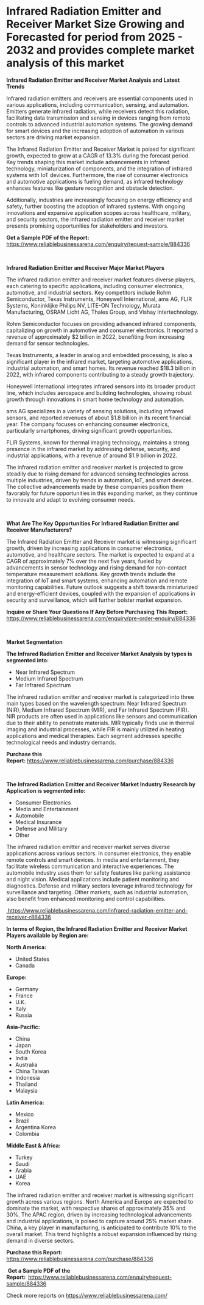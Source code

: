 <p><h1>Infrared Radiation Emitter and Receiver Market Size Growing and Forecasted for period from 2025 - 2032 and provides complete market analysis of this market</h1></p><p><strong>Infrared Radiation Emitter and Receiver Market Analysis and Latest Trends</strong></p>
<p><p>Infrared radiation emitters and receivers are essential components used in various applications, including communication, sensing, and automation. Emitters generate infrared radiation, while receivers detect this radiation, facilitating data transmission and sensing in devices ranging from remote controls to advanced industrial automation systems. The growing demand for smart devices and the increasing adoption of automation in various sectors are driving market expansion.</p><p>The Infrared Radiation Emitter and Receiver Market is poised for significant growth, expected to grow at a CAGR of 13.3% during the forecast period. Key trends shaping this market include advancements in infrared technology, miniaturization of components, and the integration of infrared systems with IoT devices. Furthermore, the rise of consumer electronics and automotive applications is fueling demand, as infrared technology enhances features like gesture recognition and obstacle detection.</p><p>Additionally, industries are increasingly focusing on energy efficiency and safety, further boosting the adoption of infrared systems. With ongoing innovations and expansive application scopes across healthcare, military, and security sectors, the infrared radiation emitter and receiver market presents promising opportunities for stakeholders and investors.</p></p>
<p><strong>Get a Sample PDF of the Report:&nbsp;</strong> <a href="https://www.reliablebusinessarena.com/enquiry/request-sample/884336?utm_campaign=2288&utm_medium=2&utm_source=Github&utm_content=ia&utm_term=10022025&utm_id=infrared-radiation-emitter-and-receiver">https://www.reliablebusinessarena.com/enquiry/request-sample/884336</a></p>
<p>&nbsp;</p>
<p><strong>Infrared Radiation Emitter and Receiver Major Market Players</strong></p>
<p><p>The infrared radiation emitter and receiver market features diverse players, each catering to specific applications, including consumer electronics, automotive, and industrial sectors. Key competitors include Rohm Semiconductor, Texas Instruments, Honeywell International, ams AG, FLIR Systems, Koninklijke Philips NV, LITE-ON Technology, Murata Manufacturing, OSRAM Licht AG, Thales Group, and Vishay Intertechnology.</p><p>Rohm Semiconductor focuses on providing advanced infrared components, capitalizing on growth in automotive and consumer electronics. It reported a revenue of approximately $2 billion in 2022, benefiting from increasing demand for sensor technologies.</p><p>Texas Instruments, a leader in analog and embedded processing, is also a significant player in the infrared market, targeting automotive applications, industrial automation, and smart homes. Its revenue reached $18.3 billion in 2022, with infrared components contributing to a steady growth trajectory.</p><p>Honeywell International integrates infrared sensors into its broader product line, which includes aerospace and building technologies, showing robust growth through innovations in smart home technology and automation.</p><p>ams AG specializes in a variety of sensing solutions, including infrared sensors, and reported revenues of about $1.8 billion in its recent financial year. The company focuses on enhancing consumer electronics, particularly smartphones, driving significant growth opportunities.</p><p>FLIR Systems, known for thermal imaging technology, maintains a strong presence in the infrared market by addressing defense, security, and industrial applications, with a revenue of around $1.9 billion in 2022.</p><p>The infrared radiation emitter and receiver market is projected to grow steadily due to rising demand for advanced sensing technologies across multiple industries, driven by trends in automation, IoT, and smart devices. The collective advancements made by these companies position them favorably for future opportunities in this expanding market, as they continue to innovate and adapt to evolving consumer needs.</p></p>
<p>&nbsp;</p>
<p><strong>What Are The Key Opportunities For Infrared Radiation Emitter and Receiver Manufacturers?</strong></p>
<p><p>The Infrared Radiation Emitter and Receiver market is witnessing significant growth, driven by increasing applications in consumer electronics, automotive, and healthcare sectors. The market is expected to expand at a CAGR of approximately 7% over the next five years, fueled by advancements in sensor technology and rising demand for non-contact temperature measurement solutions. Key growth trends include the integration of IoT and smart systems, enhancing automation and remote monitoring capabilities. Future outlook suggests a shift towards miniaturized and energy-efficient devices, coupled with the expansion of applications in security and surveillance, which will further bolster market expansion.</p></p>
<p><strong>Inquire or Share Your Questions If Any Before Purchasing This Report:</strong> <a href="https://www.reliablebusinessarena.com/enquiry/pre-order-enquiry/884336?utm_campaign=2288&utm_medium=2&utm_source=Github&utm_content=ia&utm_term=10022025&utm_id=infrared-radiation-emitter-and-receiver">https://www.reliablebusinessarena.com/enquiry/pre-order-enquiry/884336</a></p>
<p>&nbsp;</p>
<p><strong>Market Segmentation</strong></p>
<p><strong>The Infrared Radiation Emitter and Receiver Market Analysis by types is segmented into:</strong></p>
<p><ul><li>Near Infrared Spectrum</li><li>Medium Infrared Spectrum</li><li>Far Infrared Spectrum</li></ul></p>
<p><p>The infrared radiation emitter and receiver market is categorized into three main types based on the wavelength spectrum: Near Infrared Spectrum (NIR), Medium Infrared Spectrum (MIR), and Far Infrared Spectrum (FIR). NIR products are often used in applications like sensors and communication due to their ability to penetrate materials. MIR typically finds use in thermal imaging and industrial processes, while FIR is mainly utilized in heating applications and medical therapies. Each segment addresses specific technological needs and industry demands.</p></p>
<p><strong>Purchase this Report:&nbsp;</strong><a href="https://www.reliablebusinessarena.com/purchase/884336?utm_campaign=2288&utm_medium=2&utm_source=Github&utm_content=ia&utm_term=10022025&utm_id=infrared-radiation-emitter-and-receiver">https://www.reliablebusinessarena.com/purchase/884336</a></p>
<p>&nbsp;</p>
<p><strong>The Infrared Radiation Emitter and Receiver Market Industry Research by Application is segmented into:</strong></p>
<p><ul><li>Consumer Electronics</li><li>Media and Entertainment</li><li>Automobile</li><li>Medical Insurance</li><li>Defense and Military</li><li>Other</li></ul></p>
<p><p>The infrared radiation emitter and receiver market serves diverse applications across various sectors. In consumer electronics, they enable remote controls and smart devices. In media and entertainment, they facilitate wireless communication and interactive experiences. The automobile industry uses them for safety features like parking assistance and night vision. Medical applications include patient monitoring and diagnostics. Defense and military sectors leverage infrared technology for surveillance and targeting. Other markets, such as industrial automation, also benefit from enhanced monitoring and control capabilities.</p></p>
<p><a href="https://www.reliablebusinessarena.com/infrared-radiation-emitter-and-receiver-r884336?utm_campaign=2288&utm_medium=2&utm_source=Github&utm_content=ia&utm_term=10022025&utm_id=infrared-radiation-emitter-and-receiver">&nbsp;https://www.reliablebusinessarena.com/infrared-radiation-emitter-and-receiver-r884336</a></p>
<p><strong>In terms of Region, the Infrared Radiation Emitter and Receiver Market Players available by Region are:</strong></p>
<p>
    <p> <strong> North America: </strong>
        <ul>
            <li>United States</li>
            <li>Canada</li>
        </ul>
        </p> 
    <p> <strong> Europe: </strong>
        <ul>
            <li>Germany</li>
            <li>France</li>
            <li>U.K.</li>
            <li>Italy</li>
            <li>Russia</li>
        </ul>
        </p> 
    <p> <strong> Asia-Pacific: </strong>
        <ul>
            <li>China</li>
            <li>Japan</li>
            <li>South Korea</li>
            <li>India</li>
            <li>Australia</li>
            <li>China Taiwan</li>
            <li>Indonesia</li>
            <li>Thailand</li>
            <li>Malaysia</li>
        </ul>
        </p> 
    <p> <strong> Latin America: </strong>
        <ul>
            <li>Mexico</li>
            <li>Brazil</li>
            <li>Argentina Korea</li>
            <li>Colombia</li>
        </ul>
        </p> 
    <p> <strong> Middle East & Africa: </strong>
        <ul>
            <li>Turkey</li>
            <li>Saudi</li>
            <li>Arabia</li>
            <li>UAE</li>
            <li>Korea</li>
        </ul>
    </p>
    </p>
<p><p>The infrared radiation emitter and receiver market is witnessing significant growth across various regions. North America and Europe are expected to dominate the market, with respective shares of approximately 35% and 30%. The APAC region, driven by increasing technological advancements and industrial applications, is poised to capture around 25% market share. China, a key player in manufacturing, is anticipated to contribute 10% to the overall market. This trend highlights a robust expansion influenced by rising demand in diverse sectors.</p></p>
<p><strong>Purchase this Report: </strong><a href="https://www.reliablebusinessarena.com/purchase/884336?utm_campaign=2288&utm_medium=2&utm_source=Github&utm_content=ia&utm_term=10022025&utm_id=infrared-radiation-emitter-and-receiver">https://www.reliablebusinessarena.com/purchase/884336</a></p>
<p>&nbsp;<strong>Get a Sample PDF of the Report:&nbsp;&nbsp;</strong><a href="https://www.reliablebusinessarena.com/enquiry/request-sample/884336?utm_campaign=2288&utm_medium=2&utm_source=Github&utm_content=ia&utm_term=10022025&utm_id=infrared-radiation-emitter-and-receiver">https://www.reliablebusinessarena.com/enquiry/request-sample/884336</a></p>
<p><strong></strong></p>
<p>Check more reports on <a href="https://www.reliablebusinessarena.com/?utm_campaign=2288&utm_medium=2&utm_source=Github&utm_content=ia&utm_term=10022025&utm_id=infrared-radiation-emitter-and-receiver">https://www.reliablebusinessarena.com/</a></p>
